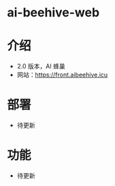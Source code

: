 # ai-beehive-web

# 介绍

- 2.0 版本，AI 蜂巢
- 网站：https://front.aibeehive.icu



# 部署

- 待更新

# 功能

- 待更新
